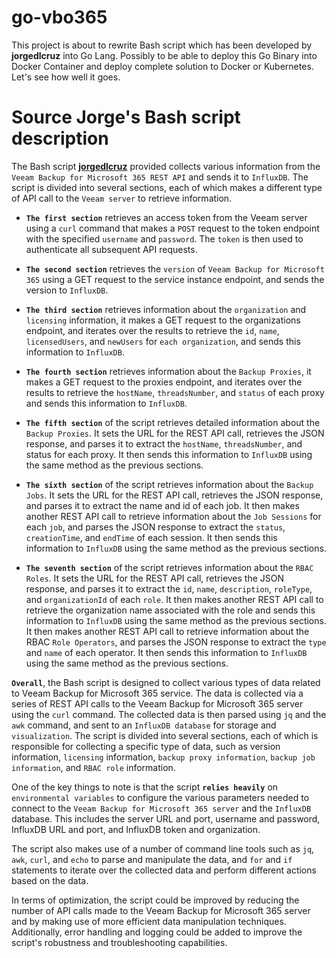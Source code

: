 # go-vbo365
This project is about to rewrite Bash script which has been developed by **jorgedlcruz**  into Go Lang. Possibly to be able to deploy this Go Binary into Docker Container and deploy complete solution to Docker or Kubernetes.  Let's see how well it goes. 

# Source Jorge's Bash script description

The Bash script [**jorgedlcruz**](https://github.com/jorgedlcruz/veeam-backup-for-microsoft365-grafana/blob/e393ddb3c55c7d3568cc5d01ac9d02712a6024f1/veeam_microsoft365.sh) provided collects various information from the `Veeam Backup for Microsoft 365 REST API` and sends it to `InfluxDB`. The script is divided into several sections, each of which makes a different type of API call to the `Veeam server` to retrieve information.

- **`The first section`** retrieves an access token from the Veeam server using a `curl` command that makes a `POST` request to the token endpoint with the specified `username` and `password`. The `token` is then used to authenticate all subsequent API requests.

- **`The second section`** retrieves the `version` of `Veeam Backup for Microsoft 365` using a GET request to the service instance endpoint, and sends the version to `InfluxDB`.

- **`The third section`** retrieves information about the `organization` and `licensing` information, it makes a GET request to the organizations endpoint, and iterates over the results to retrieve the `id`, `name`, `licensedUsers`, and `newUsers` for `each organization`, and sends this information to `InfluxDB`.

- **`The fourth section`** retrieves information about the `Backup Proxies`, it makes a GET request to the proxies endpoint, and iterates over the results to retrieve the `hostName`, `threadsNumber`, and `status` of each proxy and sends this information to `InfluxDB`.

- **`The fifth section`** of the script retrieves detailed information about the `Backup Proxies`. It sets the URL for the REST API call, retrieves the JSON response, and parses it to extract the `hostName`, `threadsNumber`, and status for each proxy. It then sends this information to `InfluxDB` using the same method as the previous sections.

- **`The sixth section`** of the script retrieves information about the `Backup Jobs`. It sets the URL for the REST API call, retrieves the JSON response, and parses it to extract the name and id of each job. It then makes another REST API call to retrieve information about the `Job Sessions` for each `job`, and parses the JSON response to extract the `status`, `creationTime`, and `endTime` of each session. It then sends this information to `InfluxDB` using the same method as the previous sections.

- **`The seventh section`** of the script retrieves information about the `RBAC Roles`. It sets the URL for the REST API call, retrieves the JSON response, and parses it to extract the `id`, `name`, `description`, `roleType`, and `organizationId` of each `role`. It then makes another REST API call to retrieve the organization name associated with the role and sends this information to `InfluxDB` using the same method as the previous sections. It then makes another REST API call to retrieve information about the RBAC `Role Operators`, and parses the JSON response to extract the `type` and `name` of each operator. It then sends this information to `InfluxDB` using the same method as the previous sections.

**`Overall`**, the Bash script is designed to collect various types of data related to Veeam Backup for Microsoft 365 service. The data is collected via a series of REST API calls to the Veeam Backup for Microsoft 365 server using the `curl` command. The collected data is then parsed using `jq` and the `awk` command, and sent to an `InfluxDB database` for storage and `visualization`. The script is divided into several sections, each of which is responsible for collecting a specific type of data, such as version information, `licensing` information, `backup proxy information`, `backup job information`, and `RBAC role` information.

One of the key things to note is that the script **`relies heavily`** on `environmental variables` to configure the various parameters needed to connect to the `Veeam Backup for Microsoft 365 server` and the `InfluxDB` database. This includes the server URL and port, username and password, InfluxDB URL and port, and InfluxDB token and organization.

The script also makes use of a number of command line tools such as `jq`, `awk`, `curl`, and `echo` to parse and manipulate the data, and `for` and `if` statements to iterate over the collected data and perform different actions based on the data.

In terms of optimization, the script could be improved by reducing the number of API calls made to the Veeam Backup for Microsoft 365 server and by making use of more efficient data manipulation techniques. Additionally, error handling and logging could be added to improve the script's robustness and troubleshooting capabilities.